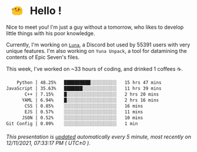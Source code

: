 <h1>   <img src="./spoink.gif" style="vertical-align:middle;" width="30px">   Hello ! </h1>

Nice to meet you! I'm just a guy without a tomorrow, who likes to develop little things with his poor knowledge.

Currently, I'm working on <a href='https://github.com/Asgarrrr/Luna'>`Luna`</a>, a Discord bot used by 55391 users with very unique features. I'm also working on `Yuna Unpack`, a tool for datamining the contents of Epic Seven's files.

This week, I've worked on ~33 hours of coding, and drinked 1 coffees ☕.

```
    Python │ 48.25%   ██████████░░░░░░░░░░   15 hrs 47 mins
JavaScript │ 35.63%   ███████░░░░░░░░░░░░░   11 hrs 39 mins
       C++ │ 7.15%    █░░░░░░░░░░░░░░░░░░░   2 hrs 20 mins
      YAML │ 6.94%    █░░░░░░░░░░░░░░░░░░░   2 hrs 16 mins
       CSS │ 0.85%    ░░░░░░░░░░░░░░░░░░░░   16 mins
       EJS │ 0.57%    ░░░░░░░░░░░░░░░░░░░░   11 mins
      JSON │ 0.52%    ░░░░░░░░░░░░░░░░░░░░   10 mins
Git Config │ 0.09%    ░░░░░░░░░░░░░░░░░░░░   1 min
```

###### This presentation is [updated](https://github.com/Asgarrrr) automatically every 5 minute, most recently on 12/11/2021, 07:33:17 PM ( UTC±0 ).